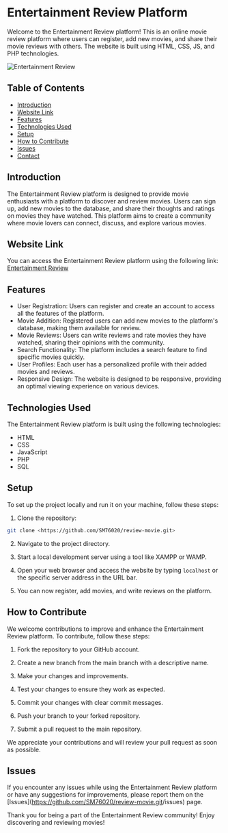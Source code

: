 # Entertainment Review Platform

Welcome to the Entertainment Review platform! This is an online movie review platform where users can register, add new movies, and share their movie reviews with others. The website is built using HTML, CSS, JS, and PHP technologies.

![Entertainment Review](https://entertainment-review.fast-page.org/)

## Table of Contents

- [Introduction](#introduction)
- [Website Link](#website-link)
- [Features](#features)
- [Technologies Used](#technologies-used)
- [Setup](#setup)
- [How to Contribute](#how-to-contribute)
- [Issues](#issues)
- [Contact](#contact)

## Introduction

The Entertainment Review platform is designed to provide movie enthusiasts with a platform to discover and review movies. Users can sign up, add new movies to the database, and share their thoughts and ratings on movies they have watched. This platform aims to create a community where movie lovers can connect, discuss, and explore various movies.

## Website Link

You can access the Entertainment Review platform using the following link: [Entertainment Review](https://entertainment-review.fast-page.org/)

## Features

- User Registration: Users can register and create an account to access all the features of the platform.
- Movie Addition: Registered users can add new movies to the platform's database, making them available for review.
- Movie Reviews: Users can write reviews and rate movies they have watched, sharing their opinions with the community.
- Search Functionality: The platform includes a search feature to find specific movies quickly.
- User Profiles: Each user has a personalized profile with their added movies and reviews.
- Responsive Design: The website is designed to be responsive, providing an optimal viewing experience on various devices.

## Technologies Used

The Entertainment Review platform is built using the following technologies:

- HTML
- CSS
- JavaScript
- PHP
- SQL

## Setup

To set up the project locally and run it on your machine, follow these steps:

1. Clone the repository:

```bash
git clone <https://github.com/SM76020/review-movie.git>
```

2. Navigate to the project directory.

3. Start a local development server using a tool like XAMPP or WAMP.

4. Open your web browser and access the website by typing `localhost` or the specific server address in the URL bar.

5. You can now register, add movies, and write reviews on the platform.

## How to Contribute

We welcome contributions to improve and enhance the Entertainment Review platform. To contribute, follow these steps:

1. Fork the repository to your GitHub account.

2. Create a new branch from the main branch with a descriptive name.

3. Make your changes and improvements.

4. Test your changes to ensure they work as expected.

5. Commit your changes with clear commit messages.

6. Push your branch to your forked repository.

7. Submit a pull request to the main repository.

We appreciate your contributions and will review your pull request as soon as possible.

## Issues

If you encounter any issues while using the Entertainment Review platform or have any suggestions for improvements, please report them on the [Issues](<https://github.com/SM76020/review-movie.git>/issues) page.

Thank you for being a part of the Entertainment Review community! Enjoy discovering and reviewing movies!
